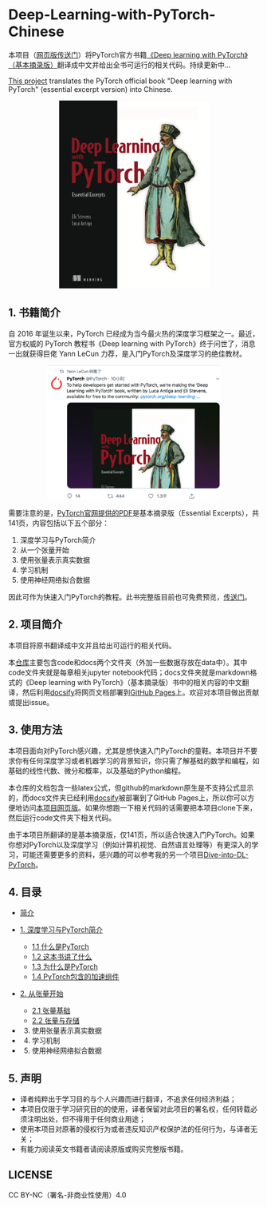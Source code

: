 # Deep-Learning-with-PyTorch-Chinese

本项目（[网页版传送门](https://tangshusen.me/Deep-Learning-with-PyTorch-Chinese)）将PyTorch官方书籍[《Deep learning with PyTorch》（基本摘录版）](https://pytorch.org/deep-learning-with-pytorch)翻译成中文并给出全书可运行的相关代码。持续更新中...

[This project](https://tangshusen.me/Deep-Learning-with-PyTorch-Chinese) translates the PyTorch official book "Deep learning with PyTorch" (essential excerpt version) into Chinese.


<div align=center>
<img width="300" src="img/cover.png" alt="cover"/>
</div>

## 1. 书籍简介
自 2016 年诞生以来，PyTorch 已经成为当今最火热的深度学习框架之一。最近，官方权威的 PyTorch 教程书《Deep learning with PyTorch》终于问世了，消息一出就获得巨佬 Yann LeCun 力荐，是入门PyTorch及深度学习的绝佳教材。
<div align=center>
<img width="350" src="img/twitter.png" alt="twitter"/>
</div>

需要注意的是，[PyTorch官网提供的PDF](https://pytorch.org/deep-learning-with-pytorch)是基本摘录版（Essential Excerpts），共141页，内容包括以下五个部分：
1. 深度学习与PyTorch简介
2. 从一个张量开始
3. 使用张量表示真实数据
4. 学习机制
5. 使用神经网络拟合数据

因此可作为快速入门PyTorch的教程。此书完整版目前也可免费预览，[传送门](https://www.manning.com/books/deep-learning-with-pytorch)。

## 2. 项目简介
本项目将原书翻译成中文并且给出可运行的相关代码。

本[仓库](https://github.com/ShusenTang/Deep-Learning-with-PyTorch-Chinese)主要包含code和docs两个文件夹（外加一些数据存放在data中）。其中code文件夹就是每章相关jupyter notebook代码；docs文件夹就是markdown格式的《Deep learning with PyTorch》（基本摘录版）书中的相关内容的中文翻译，然后利用[docsify](https://docsify.js.org/#/zh-cn/)将网页文档部署到[GitHub Pages](https://tangshusen.me/Deep-Learning-with-PyTorch-Chinese)上。欢迎对本项目做出贡献或提出issue。


## 3. 使用方法

本项目面向对PyTorch感兴趣，尤其是想快速入门PyTorch的童鞋。本项目并不要求你有任何深度学习或者机器学习的背景知识，你只需了解基础的数学和编程，如基础的线性代数、微分和概率，以及基础的Python编程。

本仓库的文档包含一些latex公式，但github的markdown原生是不支持公式显示的，而docs文件夹已经利用[docsify](https://docsify.js.org/#/zh-cn/)被部署到了GitHub Pages上，所以你可以方便地访问[本项目网页版](https://tangshusen.me/Deep-Learning-with-PyTorch-Chinese)。如果你想跑一下相关代码的话需要把本项目clone下来，然后运行code文件夹下相关代码。

由于本项目所翻译的是基本摘录版，仅141页，所以适合快速入门PyTorch。如果你想对PyTorch以及深度学习（例如计算机视觉、自然语言处理等）有更深入的学习，可能还需要更多的资料，感兴趣的可以参考我的另一个项目[Dive-into-DL-PyTorch](http://tangshusen.me/Dive-into-DL-PyTorch/)。


## 4. 目录
* [简介]()
* [1. 深度学习与PyTorch简介](chapter1/1.0.md)
    * [1.1 什么是PyTorch](chapter1/1.1.md)
    * [1.2 这本书讲了什么](chapter1/1.2.md)
    * [1.3 为什么是PyTorch](chapter1/1.3.md)
    * [1.4 PyTorch包含的加速组件](chapter1/1.4.md)
* [2. 从张量开始](chapter2/2.0.md)
    * [2.1 张量基础](chapter2/2.1.md)
    * [2.2 张量与存储](chapter2/2.2.md)

* 3. 使用张量表示真实数据
* 4. 学习机制
* 5. 使用神经网络拟合数据

## 5. 声明

* 译者纯粹出于学习目的与个人兴趣而进行翻译，不追求任何经济利益；
* 本项目仅限于学习研究目的的使用，译者保留对此项目的署名权，任何转载必须注明出处，但不得用于任何商业用途；
* 使用本项目对原著的侵权行为或者违反知识产权保护法的任何行为，与译者无关；
* 有能力阅读英文书籍者请阅读原版或购买完整版书籍。

## LICENSE
CC BY-NC（署名-非商业性使用）4.0


